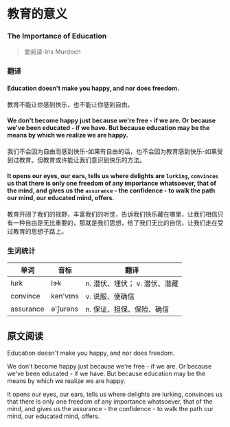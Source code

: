 # 教育的意义
### The Importance of Education
>爱阅读-Iris Murdoch

### 翻译
#### Education doesn't make you happy, and nor does freedom.
教育不能让你感到快乐，也不能让你感到自由。

#### We don't become happy just because we're free - if we are. Or because we've been educated - if we have. But because education may be the means by which we realize we are happy.
我们不会因为自由而感到快乐-如果有自由的话，也不会因为教育感到快乐-如果受到过教育。但教育或许能让我们意识到快乐的方法。

#### It opens our eyes, our ears, tells us where delights are `lurking`, `convinces` us that there is only one freedom of any importance whatsoever, that of the mind, and gives us the `assurance` - the confidence - to walk the path our mind, our educated mind, offers.
教育开阔了我们的视野，丰富我们的听觉，告诉我们快乐藏在哪里，让我们相信只有一种自由是无比重要的，那就是我们思想，给了我们无比的自信，让我们走在受过教育的思想子路上。

### 生词统计
| 单词 | 音标 | 翻译 |
|-|-|-| 
| lurk | lɝk | n. 潜伏、埋伏； v. 潜伏、潜藏 |
| convince | kən'vɪns | v. 说服、使确信 |
| assurance | ə'ʃʊrəns | n. 保证、担保、保险、确信 |

## 原文阅读
Education doesn't make you happy, and nor does freedom.

We don't become happy just because we're free - if we are. Or because we've been educated - if we have. But because education may be the means by which we realize we are happy.

It opens our eyes, our ears, tells us where delights are lurking, convinces us that there is only one freedom of any importance whatsoever, that of the mind, and gives us the assurance - the confidence - to walk the path our mind, our educated mind, offers.

<src-rtyAudio :src="'https://rtyresources2019.github.io/2018-December/The Importance of Education.mp3'"></src-rtyAudio>